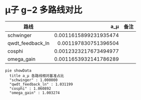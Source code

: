# μ子 g−2 多路线对比

| 路线 | a_μ | 备注 |
| --- | ---: | --- |
| schwinger | 0.0011615899231935474 |  |
| qwdt_feedback_ln | 0.001197830751396504 |  |
| cosphi | 0.0012323217673494977 |  |
| omega_gain | 0.0011653932141786289 |  |

```mermaid
pie showData
  title a_μ 各路线相对基准占比
  "schwinger" : 1.000000
  "qwdt_feedback_ln" : 1.031199
  "cosphi" : 1.060892
  "omega_gain" : 1.003274
```
